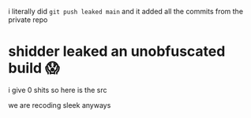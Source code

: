 i literally did `git push leaked main` and it added all the commits from the private repo

# shidder leaked an unobfuscated build :scream:

i give 0 shits so here is the src

we are recoding sleek anyways
